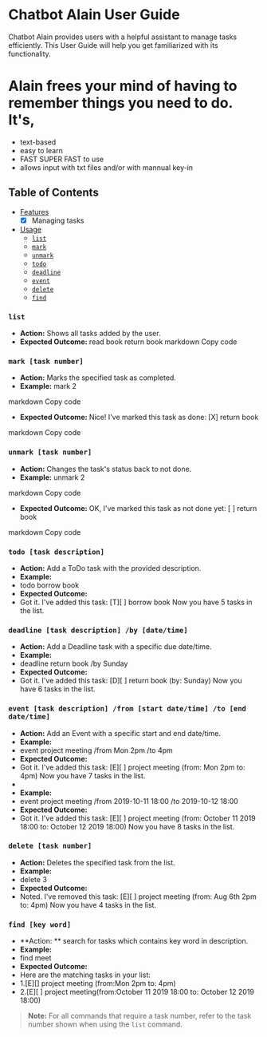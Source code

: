 # Chatbot Alain User Guide

Chatbot Alain provides users with a helpful assistant to manage tasks efficiently. This User Guide will help you get familiarized with its functionality.

# Alain frees your mind of having to remember things you need to do. It's,
* text-based
* easy to learn
* FAST SUPER FAST to use
* allows input with txt files and/or with mannual key-in

## Table of Contents

-  [Features](#features)
    - [x] Managing tasks 
-  [Usage](#usage)
    - [`list`](#list)
    - [`mark`](#mark-task-number)
    - [`unmark`](#unmark-task-number)
    - [`todo`](#todo-task-description)
    - [`deadline`](#deadline-task-description-by-datetime)
    - [`event`](#event-task-description-from-start-datetime-to-end-datetime)
    - [`delete`](#delete-task-number)
    - [`find`](#find-key-word)


### `list`

- **Action:** Shows all tasks added by the user.
- **Expected Outcome:**
  read book
  return book
  markdown
  Copy code

### `mark [task number]`

- **Action:** Marks the specified task as completed.
- **Example:**
  mark 2

markdown
Copy code
- **Expected Outcome:**
  Nice! I've marked this task as done:
  [X] return book

markdown
Copy code

### `unmark [task number]`

- **Action:** Changes the task's status back to not done.
- **Example:**
  unmark 2

markdown
Copy code
- **Expected Outcome:**
  OK, I've marked this task as not done yet:
  [ ] return book

markdown
Copy code

### `todo [task description]`

- **Action:** Add a ToDo task with the provided description.
- **Example:**
- todo borrow book
- **Expected Outcome:** 
- Got it. I've added this task:
  [T][ ] borrow book
  Now you have 5 tasks in the list.

### `deadline [task description] /by [date/time]`

- **Action:** Add a Deadline task with a specific due date/time.
- **Example:** 
- deadline return book /by Sunday
- **Expected Outcome:** 
- Got it. I've added this task:
  [D][ ] return book (by: Sunday)
  Now you have 6 tasks in the list.

### `event [task description] /from [start date/time] /to [end date/time]`

- **Action:** Add an Event with a specific start and end date/time.
- **Example:** 
- event project meeting /from Mon 2pm /to 4pm
- **Expected Outcome:** 
- Got it. I've added this task:
  [E][ ] project meeting (from: Mon 2pm to: 4pm)
  Now you have 7 tasks in the list.
- 
- **Example:**
- event project meeting /from 2019-10-11 18:00 /to 2019-10-12 18:00
- **Expected Outcome:**
- Got it. I've added this task:
  [E][ ] project meeting (from: October 11 2019 18:00 to: October 12 2019 18:00)
  Now you have 8 tasks in the list.

### `delete [task number]`

- **Action:** Deletes the specified task from the list.
- **Example:** 
- delete 3
- **Expected Outcome:** 
- Noted. I've removed this task:
  [E][ ] project meeting (from: Aug 6th 2pm to: 4pm)
  Now you have 4 tasks in the list.

### `find [key word]`

- **Action: ** search for tasks which contains key word in description.
- **Example:**
- find meet
- **Expected Outcome:**
- Here are the matching tasks in your list:
- 1.[E][] project meeting (from:Mon 2pm to: 4pm)
- 2.[E][ ] project meeting(from:October 11 2019 18:00 to: October 12 2019 18:00)

> **Note:** For all commands that require a task number, refer to the task number shown when using the `list` command.
